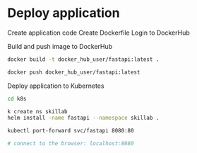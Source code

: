 # Deploy application

Create application code
Create Dockerfile
Login to DockerHub

Build and push image to DockerHub

```bash
docker build -t docker_hub_user/fastapi:latest .

docker push docker_hub_user/fastapi:latest
```

Deploy application to Kubernetes

```bash
cd k8s

k create ns skillab
helm install -name fastapi --namespace skillab .

kubectl port-forward svc/fastapi 8080:80

# connect to the browser: localhost:8080
```
